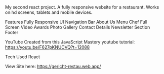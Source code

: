 My second react project. A fully responsive website for a restaurant. Works on hd screens, tablets and mobile devices.

Features
Fully Responsive UI
Navigation Bar
About Us
Menu
Chef
Full Screen Video
Awards
Photo Gallery
Contact Details
Newsletter Section
Footer

YouTube
Created from this JavaScript Mastery youtube tutorial: https://youtu.be/F627pKNUCVQ?t=12088

Tech Used
React

View Site here: https://gericht-restau.web.app/
